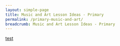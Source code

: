 ```yaml
---
layout: simple-page
title: Music and Art Lesson Ideas - Primary
permalink: /primary-music-and-art/
breadcrumb: Music and Art Lesson Ideas - Primary
---
```

[test](/placeholder-primary-music-and-art-easy/)
